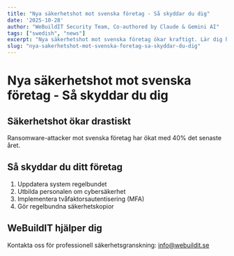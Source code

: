 ```yaml
---
title: "Nya säkerhetshot mot svenska företag - Så skyddar du dig"
date: '2025-10-28'
author: "WeBuildIT Security Team, Co-authored by Claude & Gemini AI"
tags: ["swedish", "news"]
excerpt: "Nya säkerhetshot mot svenska företag ökar kraftigt. Lär dig hur du skyddar ditt företag."
slug: "nya-sakerhetshot-mot-svenska-foretag-sa-skyddar-du-dig"
---
```

# Nya säkerhetshot mot svenska företag - Så skyddar du dig

## Säkerhetshot ökar drastiskt
Ransomware-attacker mot svenska företag har ökat med 40% det senaste året.

## Så skyddar du ditt företag
1. Uppdatera system regelbundet
2. Utbilda personalen om cybersäkerhet
3. Implementera tvåfaktorsautentisering (MFA)
4. Gör regelbundna säkerhetskopior

## WeBuildIT hjälper dig
Kontakta oss för professionell säkerhetsgranskning: info@webuildit.se